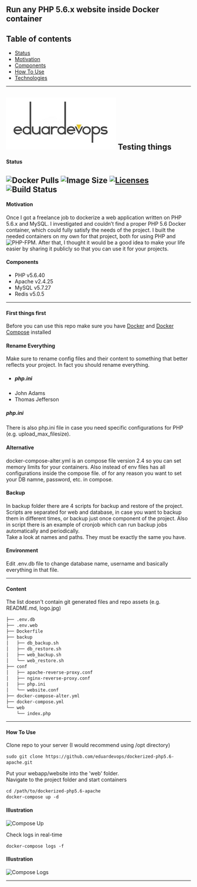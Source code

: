 ## Run any PHP 5.6.x website inside Docker container

## Table of contents
* [Status](#Status)
* [Motivation](#Motivation)
* [Components](#Components)
* [How To Use](#How-To-Use)
* [Technologies](#First-things-first)

-----
![Logo](./assets/logo.jpg)           Testing things
-----

#### Status
<img alt="Docker Pulls" src="https://img.shields.io/docker/pulls/eduardevops/php5.6.svg" style="max-width:100%;"> <img alt="Image Size" src="https://img.shields.io/microbadger/image-size/eduardevops/php5.6/latest" style="max-width:100%;"> <a href="https://www.gnu.org/licenses/gpl-3.0/"> <img alt="Licenses" src="https://img.shields.io/badge/License-GPLv3-blue.svg" style="max-width:100%;"> </a>
<img alt="Build Status" src="https://img.shields.io/docker/cloud/build/eduardevops/php5.6" style="max-width:100%;">
-----


#### Motivation
Once I got a freelance job to dockerize a web application written on PHP 5.6.x and MySQL. I investigated and couldn’t find a proper PHP 5.6 Docker container, which could fully satisfy the needs of the project. I built the needed containers on my own for that project, both for using PHP and  ![PHP-FPM](https://github.com/eduardevops/dockerized-php5.6-fpm).
After that, I thought it would be a good idea to make your life easier by sharing it publicly so that you can use it for your projects.


#### Components
*	PHP v5.6.40
*	Apache v2.4.25
*	MySQL v5.7.27
*	Redis v5.0.5

------
#### First things first
Before you can use this repo make sure you have [Docker](https://www.docker.com/) and [Docker Compose](https://docs.docker.com/compose/install/) installed

#### Rename Everything
Make sure to rename config files and their content to something that better reflects your project. In fact you should rename everything.

- ##### php.ini
- John Adams
- Thomas Jefferson

##### php.ini
There is also php.ini file in case you need specific configurations for PHP (e.g. upload_max_filesize).

#### Alternative
docker-compose-alter.yml is an compose file version 2.4 so you can set memory limits for your containers. Also instead of env files has all configurations inside the compose file. of for any reason you want to set your DB namne, password, etc. in compose.

#### Backup
In backup folder there are 4 scripts for backup and restore of the project. Scripts are separated for web and database, in case you want to backup them in different times, or backup just once component of the project. Also in script there is an example of cronjob which can run backup jobs automatically and periodically.  
Take a look at names and paths. They must be exactly the same you have.

#### Environment
Edit .env.db file to change database name, username and basically everything in that file.

-----
#### Content
The list doesn't contain git generated files and repo assets (e.g. README.md, logo.jpg)

```less
├── .env.db
├── .env.web
├── Dockerfile
├── backup
│   ├── db_backup.sh
│   ├── db_restore.sh
│   ├── web_backup.sh
│   └── web_restore.sh
├── conf
│   ├── apache-reverse-proxy.conf
│   ├── nginx-reverse-proxy.conf
|   ├── php.ini
│   └── website.conf
├── docker-compose-alter.yml
├── docker-compose.yml
└── web
    └── index.php
```

------
#### How To Use
Clone repo to your server (I would recommend using /opt directory)

```less
sudo git clone https://github.com/eduardevops/dockerized-php5.6-apache.git
```

Put your webapp/website into the 'web' folder. <br>
Navigate to the project folder and start containers

```less
cd /path/to/dockerized-php5.6-apache
docker-compose up -d
```

#### Illustration
![Compose Up](https://rawcdn.githack.com/eduardevops/dockerized-php5.6-apache/8b673db930eb8bc6401b74774ade1a40d808649c/assets/docker-compose-up.gif)

Check logs in real-time
```less
docker-compose logs -f
```

#### Illustration
![Compose Logs](https://rawcdn.githack.com/eduardevops/dockerized-php5.6-apache/e7ecae391b77bd311a52a96c17d200e342a6121e/assets/docker-compose-logs.gif)

------
